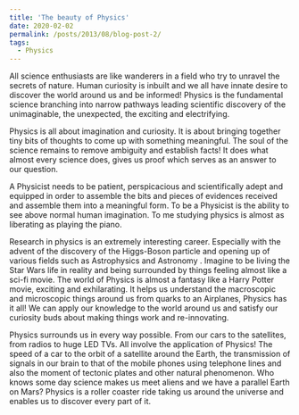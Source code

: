 ```yaml
---
title: 'The beauty of Physics'
date: 2020-02-02
permalink: /posts/2013/08/blog-post-2/
tags:
  - Physics
---
```


All science enthusiasts are like wanderers in a field who try to unravel the secrets of nature. Human curiosity is inbuilt and we all have innate desire to discover the world around us and be informed! Physics is the fundamental science branching into narrow pathways leading scientific discovery of the unimaginable, the unexpected, the exciting and electrifying.

Physics is all about imagination and curiosity. It is about bringing together tiny bits of thoughts to come up with something meaningful. The soul of the science remains to remove ambiguity and establish facts! It does what almost every science does, gives us proof which serves as an answer to our question.

A Physicist needs to be patient, perspicacious and scientifically adept and equipped in order to assemble the bits and pieces of evidences received and assemble them into a meaningful form. To be a Physicist is the ability to see above normal human imagination. To me studying physics is almost as liberating as playing the piano.

Research in physics is an extremely interesting career. Especially with the advent of the discovery of the Higgs-Boson particle and opening up of various fields such as Astrophysics and Astronomy . Imagine to be living the Star Wars life in reality and being surrounded by things feeling almost like a sci-fi movie. The world of Physics is almost a fantasy like a Harry Potter movie, exciting and exhilarating. It helps us understand the macroscopic and microscopic things around us from quarks to an Airplanes, Physics has it all! We can apply our knowledge to the world around us and satisfy our curiosity buds about making things work and re-innovating.

Physics surrounds us in every way possible. From our cars to the satellites, from radios to huge LED TVs. All involve the application of Physics! The speed of a car to the orbit of a satellite around the Earth, the transmission of signals in our brain to that of the mobile phones using telephone lines and also the moment of tectonic plates and other natural phenomenon. Who knows some day science makes us meet aliens and we have a parallel Earth on Mars? Physics is a roller coaster ride taking us around the universe and enables us to discover every part of it.
